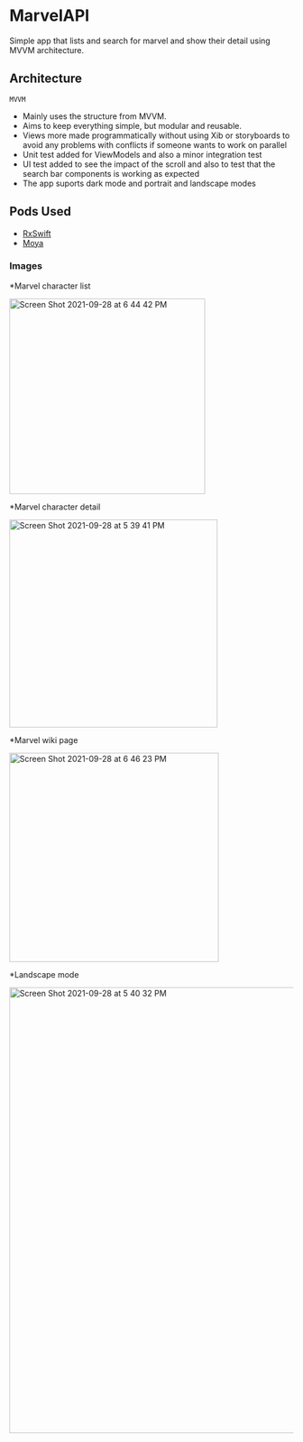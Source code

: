 # MarvelAPI

Simple app that lists and search for marvel and show their detail using MVVM architecture.

## Architecture

``MVVM``
- Mainly uses the structure from MVVM.
- Aims to keep everything simple, but modular and reusable.
- Views more made programmatically without using Xib or storyboards to avoid any problems with conflicts if someone wants to work on parallel
- Unit test added for ViewModels and also a minor integration test
- UI test added to see the impact of the scroll and also to test that the search bar components is working as expected
- The app suports dark mode and portrait and landscape modes

## Pods Used

- [RxSwift](https://github.com/ReactiveX/RxSwift)
- [Moya](https://github.com/Moya/Moya)

### Images

*Marvel character list

<img width="347" alt="Screen Shot 2021-09-28 at 6 44 42 PM" src="https://user-images.githubusercontent.com/17602606/135180127-5d58e283-bbf9-4846-8a48-19c51ee69348.png">

*Marvel character detail

<img width="369" alt="Screen Shot 2021-09-28 at 5 39 41 PM" src="https://user-images.githubusercontent.com/17602606/135180167-6e307993-a11a-4b00-bb8f-89bd61d6e2c3.png">

*Marvel wiki page

<img width="371" alt="Screen Shot 2021-09-28 at 6 46 23 PM" src="https://user-images.githubusercontent.com/17602606/135180229-10b8a691-bcf2-4d2e-9d29-09045f9ed8d9.png">

*Landscape mode

<img width="791" alt="Screen Shot 2021-09-28 at 5 40 32 PM" src="https://user-images.githubusercontent.com/17602606/135180320-ed68f3c4-4f26-447c-97d0-4ef81b99941f.png">

